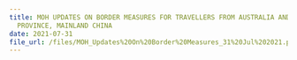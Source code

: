 ```yaml
---
title: MOH UPDATES ON BORDER MEASURES FOR TRAVELLERS FROM AUSTRALIA AND JIANGSU
  PROVINCE, MAINLAND CHINA
date: 2021-07-31
file_url: /files/MOH_Updates%20On%20Border%20Measures_31%20Jul%202021.pdf
---
```


